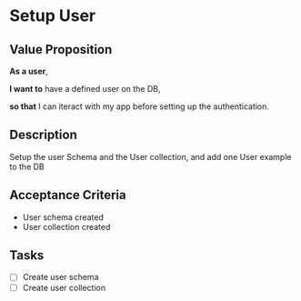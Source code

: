 # Setup User

## Value Proposition

**As a user**,

**I want to** have a defined user on the DB,

**so that** I can iteract with my app before setting up the authentication.

## Description

Setup the user Schema and the User collection, and add one User example to the DB

## Acceptance Criteria

- User schema created
- User collection created

## Tasks

- [ ] Create user schema
- [ ] Create user collection
